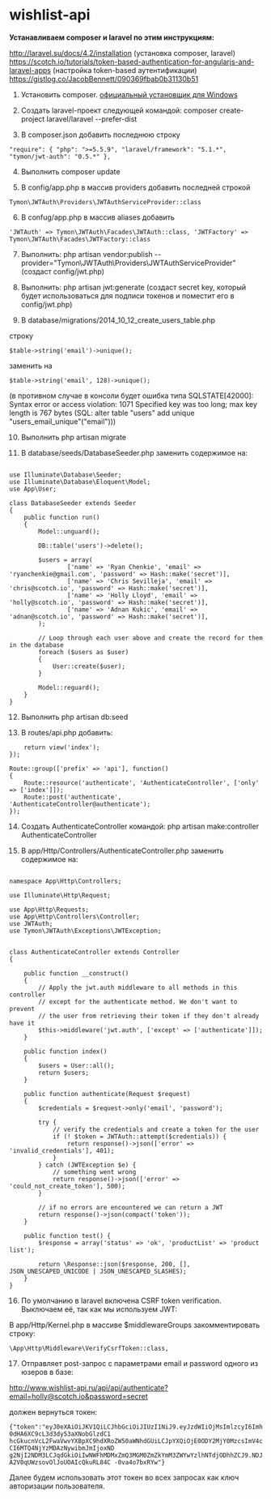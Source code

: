 # wishlist-api

**Устанавливаем composer и laravel по этим инструкциям:** 

http://laravel.su/docs/4.2/installation 
(установка composer, laravel)
https://scotch.io/tutorials/token-based-authentication-for-angularjs-and-laravel-apps
(настройка token-based аутентификации)
https://gistlog.co/JacobBennett/090369fbab0b31130b51

1. Установить composer. <a href="https://getcomposer.org/Composer-Setup.exe">официальный установщик для Windows</a>

2. Создать laravel-проект следующей командой: composer create-project laravel/laravel --prefer-dist

3. В composer.json добавить последнюю строку

`"require": {
       "php": ">=5.5.9",
       "laravel/framework": "5.1.*",
       "tymon/jwt-auth": "0.5.*"
   },`
   
4. Выполнить composer update

5. В config/app.php в массив providers добавить последней строкой

`Tymon\JWTAuth\Providers\JWTAuthServiceProvider::class`

6. В confug/app.php в массив aliases добавить

`'JWTAuth' => Tymon\JWTAuth\Facades\JWTAuth::class,
'JWTFactory' => Tymon\JWTAuth\Facades\JWTFactory::class`

7. Выполнить: php artisan vendor:publish --provider="Tymon\JWTAuth\Providers\JWTAuthServiceProvider"
(создаст config/jwt.php)

8. Выполнить: php artisan jwt:generate
(создаст secret key, который будет использоваться для подписи токенов и поместит его в config/jwt.php)

9. В database/migrations/2014_10_12_create_users_table.php 

строку

`$table->string('email')->unique();`

заменить на

`$table->string('email', 128)->unique();`

(в противном случае в консоли будет ошибка типа SQLSTATE[42000]: Syntax error or access violation: 
1071 Specified key was too long; max key length is 767 bytes (SQL: alter table "users" add unique 
"users_email_unique"("email")))

10. Выполнить php artisan migrate

11. В database/seeds/DatabaseSeeder.php заменить содержимое на:

```<?php

use Illuminate\Database\Seeder;
use Illuminate\Database\Eloquent\Model;
use App\User;

class DatabaseSeeder extends Seeder
{
    public function run()
    {
        Model::unguard();

        DB::table('users')->delete();

        $users = array(
                ['name' => 'Ryan Chenkie', 'email' => 'ryanchenkie@gmail.com', 'password' => Hash::make('secret')],
                ['name' => 'Chris Sevilleja', 'email' => 'chris@scotch.io', 'password' => Hash::make('secret')],
                ['name' => 'Holly Lloyd', 'email' => 'holly@scotch.io', 'password' => Hash::make('secret')],
                ['name' => 'Adnan Kukic', 'email' => 'adnan@scotch.io', 'password' => Hash::make('secret')],
        );
            
        // Loop through each user above and create the record for them in the database
        foreach ($users as $user)
        {
            User::create($user);
        }

        Model::reguard();
    }
}
```
12. Выполнить php artisan db:seed

13. В routes/api.php добавить:

```Route::get('/', function () {
    return view('index');
});

Route::group(['prefix' => 'api'], function()
{
    Route::resource('authenticate', 'AuthenticateController', ['only' => ['index']]);
    Route::post('authenticate', 'AuthenticateController@authenticate');
});
```

14. Создать AuthenticateController командой: php artisan make:controller AuthenticateController

15. В app/Http/Controllers/AuthenticateController.php заменить содержимое на:

```<?php

namespace App\Http\Controllers;

use Illuminate\Http\Request;

use App\Http\Requests;
use App\Http\Controllers\Controller;
use JWTAuth;
use Tymon\JWTAuth\Exceptions\JWTException;


class AuthenticateController extends Controller
{

    public function __construct()
    {
        // Apply the jwt.auth middleware to all methods in this controller
        // except for the authenticate method. We don't want to prevent
        // the user from retrieving their token if they don't already have it
        $this->middleware('jwt.auth', ['except' => ['authenticate']]);
    }

    public function index()
    {
        $users = User::all();
        return $users;
    }

    public function authenticate(Request $request)
    {
        $credentials = $request->only('email', 'password');

        try {
            // verify the credentials and create a token for the user
            if (! $token = JWTAuth::attempt($credentials)) {
                return response()->json(['error' => 'invalid_credentials'], 401);
            }
        } catch (JWTException $e) {
            // something went wrong
            return response()->json(['error' => 'could_not_create_token'], 500);
        }

        // if no errors are encountered we can return a JWT
        return response()->json(compact('token'));
    }

    public function test() {
        $response = array('status' => 'ok', 'productList' => 'product list');

        return \Response::json($response, 200, [], JSON_UNESCAPED_UNICODE | JSON_UNESCAPED_SLASHES);
    }
}
```

16. По умолчанию в laravel включена CSRF token verification. Выключаем её, так как мы используем 
JWT:

В app/Http/Kernel.php в массиве $middlewareGroups закомментировать строку:

`\App\Http\Middleware\VerifyCsrfToken::class,`

17. Отправляет post-запрос с параметрами email и password одного из юзеров в базе:

http://www.wishlist-api.ru/api/api/authenticate?email=holly@scotch.io&password=secret

должен вернуться токен:

`{"token":"eyJ0eXAiOiJKV1QiLCJhbGciOiJIUzI1NiJ9.eyJzdWIiOjMsImlzcyI6Imh0dHA6XC9cL3d3dy53aXNobGlzdC1
hcGkucnVcL2FwaVwvYXBpXC9hdXRoZW50aWNhdGUiLCJpYXQiOjE0ODY2MjY0MzcsImV4cCI6MTQ4NjYzMDAzNywibmJmIjoxND
g2NjI2NDM3LCJqdGkiOiIwNWFhMDMxZmQ3MGM0ZmZkYmM3ZWYwYzlhNTdjODhhZCJ9.NDJA2V0qUWzsovOlJoUOAIcQkuRL84C
-0va4o7bxRYw"}`

Далее будем использовать этот токен во всех запросах как ключ авторизации пользователя.

